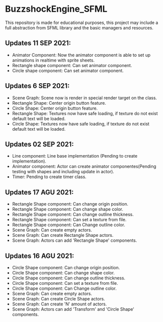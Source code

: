 # BuzzshockEngine_SFML
This repository is made for educational purposes, this project may include a full abstraction from SFML library and the basic managers and resources.

## Updates 11 SEP 2021:
- Animator Component: Now the animator component is able to set up animations in realtime with sprite sheets.
- Rectangle shape component: Can set animator component.
- Circle shape component: Can set animator component.

## Updates 6 SEP 2021:
- Scene Graph: Scene now is render in special render target on the class.
- Rectangle Shape: Center origin button feature.
- Circle Shape: Center origin button feature.
- Rectangle Shape: Textures now have safe loading, if texture do not exist default text will be loaded.
- Circle Shape: Textures now have safe loading, if texture do not exist default text will be loaded.

## Updates 02 SEP 2021:
- Line component: Line base implementation (Pending to create implementation).
- Animator component: Actor can create animator componentes(Pending testing with shapes and including update in actor).
- Timer: Pending to create timer class.

## Updates 17 AGU 2021:
- Rectangle Shape component: Can change origin position.
- Rectangle Shape component: Can change shape color.
- Rectangle Shape component: Can change outline thickness.
- Rectangle Shape component: Can set a texture from file.
- Rectangle Shape component: Can Change outline color.
- Scene Graph: Can create empty actors.
- Scene Graph: Can create Rectangle Shape actors.
- Scene Graph: Actors can add 'Rectangle Shape' components.

## Updates 16 AGU 2021:
- Circle Shape component: Can change origin position.
- Circle Shape component: Can change shape color.
- Circle Shape component: Can change outline thickness.
- Circle Shape component: Can set a texture from file.
- Circle Shape component: Can Change outline color.
- Scene Graph: Can create empty actors.
- Scene Graph: Can create Circle Shape actors.
- Scene Graph: Can create 'N' amount of actors.
- Scene Graph: Actors can add 'Transform' and 'Circle Shape' components.
